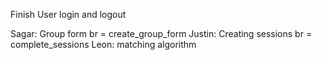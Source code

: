 Finish User login and logout


Sagar:
  Group form
    br = create_group_form
Justin:
  Creating sessions 
    br = complete_sessions
Leon:
  matching algorithm
